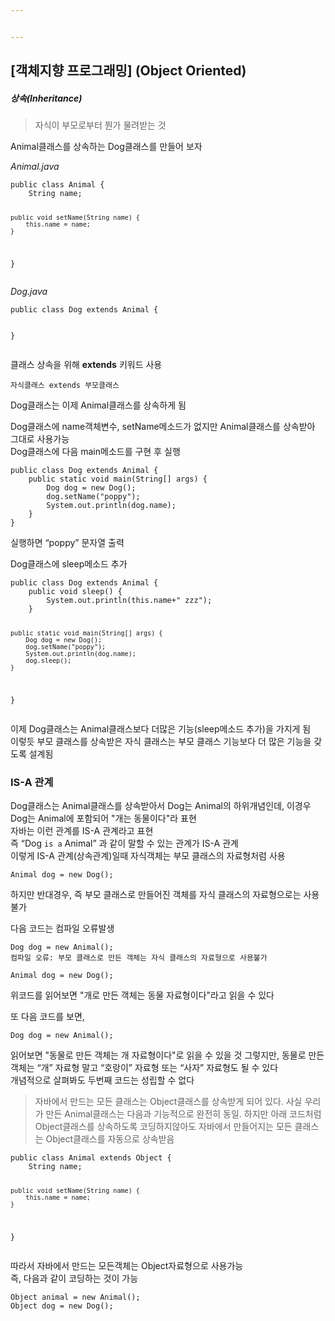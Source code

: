 ```yaml
---


---
```


<h2 id="객체지향-프로그래밍-object-oriented">[객체지향 프로그래밍] (Object Oriented)</h2>
<h5 id="상속inheritance">상속(Inheritance)</h5>
<blockquote>
<p>자식이 부모로부터 뭔가 물려받는 것</p>
</blockquote>
<p>Animal클래스를 상속하는 Dog클래스를 만들어 보자</p>
<p><em>Animal.java</em></p>
<pre><code>public class Animal {
    String name;

    public void setName(String name) {
        this.name = name;
    }
}
</code></pre>
<p><em>Dog.java</em></p>
<pre><code>public class Dog extends Animal {

}
</code></pre>
<p>클래스 상속을 위해  <strong>extends</strong> 키워드 사용</p>
<pre><code>자식클래스 extends 부모클래스
</code></pre>
<p>Dog클래스는 이제 Animal클래스를 상속하게 됨</p>
<p>Dog클래스에 name객체변수, setName메소드가 없지만 Animal클래스를 상속받아 그대로 사용가능<br>
Dog클래스에 다음  main메소드를 구현 후 실행</p>
<pre><code>public class Dog extends Animal {
    public static void main(String[] args) {
        Dog dog = new Dog();
        dog.setName("poppy");
        System.out.println(dog.name);
    }
}
</code></pre>
<p>실행하면 “poppy” 문자열 출력</p>
<p>Dog클래스에 sleep메소드 추가</p>
<pre><code>public class Dog extends Animal {
    public void sleep() {
        System.out.println(this.name+" zzz");
    }

    public static void main(String[] args) {
        Dog dog = new Dog();
        dog.setName("poppy");
        System.out.println(dog.name);
        dog.sleep();
    }
}
</code></pre>
<p>이제 Dog클래스는 Animal클래스보다 더많은 기능(sleep메소드 추가)을 가지게 됨<br>
이렇듯 부모 클래스를 상속받은 자식 클래스는 부모 클래스 기능보다 더 많은 기능을 갖도록 설계됨</p>
<h3 id="is-a-관계">IS-A 관계</h3>
<p>Dog클래스는 Animal클래스를 상속받아서 Dog는 Animal의 하위개념인데, 이경우 Dog는 Animal에 포함되어 "개는 동물이다"라 표현<br>
자바는 이런 관계를 IS-A 관계라고 표현<br>
즉 “Dog <code>is a</code> Animal” 과 같이 말할 수 있는 관계가 IS-A 관계<br>
이렇게 IS-A 관계(상속관계)일때 자식객체는 부모 클래스의 자료형처럼 사용</p>
<pre><code>Animal dog = new Dog();
</code></pre>
<p>하지만 반대경우, 즉 부모 클래스로 만들어진 객체를 자식 클래스의 자료형으로는 사용불가</p>
<p>다음 코드는 컴파일 오류발생</p>
<pre><code>Dog dog = new Animal();
컴파일 오류: 부모 클래스로 만든 객체는 자식 클래스의 자료형으로 사용불가
</code></pre>
<pre><code>Animal dog = new Dog();
</code></pre>
<p>위코드를 읽어보면 "개로 만든 객체는 동물 자료형이다"라고 읽을 수 있다</p>
<p>또 다음 코드를 보면,</p>
<pre><code>Dog dog = new Animal();
</code></pre>
<p>읽어보면 "동물로 만든 객체는 개 자료형이다"로 읽을 수 있을 것 그렇지만, 동물로 만든 객체는 “개” 자료형 말고 “호랑이” 자료형 또는 “사자” 자료형도 될 수 있다<br>
개념적으로 살펴봐도 두번째 코드는 성립할 수 없다</p>
<blockquote>
<p>자바에서 만드는 모든 클래스는 Object클래스를 상속받게 되어 있다. 사실 우리가 만든 Animal클래스는 다음과 기능적으로 완전히 동일. 하지만 아래 코드처럼 Object클래스를 상속하도록 코딩하지않아도 자바에서 만들어지는 모든 클래스는 Object클래스를 자동으로 상속받음</p>
</blockquote>
<pre><code>public class Animal extends Object {
    String name;

    public void setName(String name) {
        this.name = name;
    }
}
</code></pre>
<p>따라서 자바에서 만드는 모든객체는 Object자료형으로 사용가능<br>
즉, 다음과 같이 코딩하는 것이 가능</p>
<pre><code>Object animal = new Animal();
Object dog = new Dog();
</code></pre>

